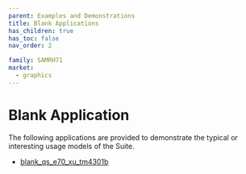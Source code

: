 ```yaml
---
parent: Examples and Demonstrations
title: Blank Applications
has_children: true
has_toc: false
nav_order: 2

family: SAMRH71
market:
  - graphics
---
```


# Blank Application

The following applications are provided to demonstrate the typical or interesting usage models of the Suite.

* [blank_qs_e70_xu_tm4301b](blank_qs_e70_xu_tm4301b/readme.md)

